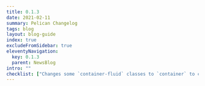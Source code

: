 ```yaml
---
title: 0.1.3
date: 2021-02-11
summary: Pelican Changelog
tags: blog
layout: blog-guide
index: true
excludeFromSidebar: true
eleventyNavigation:
  key: 0.1.3
  parent: NewsBlog
intro: ""
checklist: ["Changes some `container-fluid` classes to `container` to constrain the line lengths for easier reading."]
---
```

